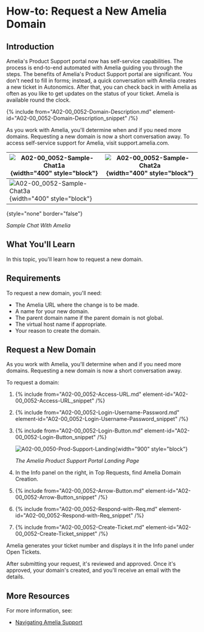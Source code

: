 # How-to: Request a New Amelia Domain

## Introduction

Amelia's Product Support portal now has self-service capabilities. The process is end-to-end automated with Amelia guiding you through the steps. The benefits of Amelia's Product Support portal are significant. You don't need to fill in forms; instead, a quick conversation with Amelia creates a new ticket in Autonomics. After that, you can check back in with Amelia as often as you like to get updates on the status of your ticket. Amelia is available round the clock.

{% include from="A02-00_0052-Domain-Description.md" element-id="A02-00_0052-Domain-Description_snippet" /%}

As you work with Amelia, you'll determine when and if you need more domains. Requesting a new domain is now a short conversation away. To access self-service support for Amelia, visit support.amelia.com.

| ![A02-00_0052-Sample-Chat1a](A02-00_0052-Sample-Chat1a.png){width="400" style="block"} | ![A02-00_0052-Sample-Chat2a](A02-00_0052-Sample-Chat2a.png){width="400" style="block"} |
|----------------------------------------------------------------------------------------|----------------------------------------------------------------------------------------|
| ![A02-00_0052-Sample-Chat3a](A02-00_0052-Sample-Chat3a.png){width="400" style="block"} |                                                                                        |
{style="none" border="false"}

*Sample Chat With Amelia*

## What You'll Learn

In this topic, you'll learn how to request a new domain.

## Requirements

To request a new domain, you'll need:

* The Amelia URL where the change is to be made.
* A name for your new domain.
* The parent domain name if the parent domain is not global.
* The virtual host name if appropriate.
* Your reason to create the domain.

## Request a New Domain

As you work with Amelia, you'll determine when and if you need more domains. Requesting a new domain is now a short conversation away.

To request a domain:

1. {% include from="A02-00_0052-Access-URL.md" element-id="A02-00_0052-Access-URL_snippet" /%}
2. {% include from="A02-00_0052-Login-Username-Password.md" element-id="A02-00_0052-Login-Username-Password_snippet" /%}
3. {% include from="A02-00_0052-Login-Button.md" element-id="A02-00_0052-Login-Button_snippet" /%}

   ![A02-00_0050-Prod-Support-Landing](A02-00_0050-Prod-Support-Landing.png){width="900" style="block"}

   *The Amelia Product Support Portal Landing Page*

5. In the Info panel on the right, in Top Requests, find Amelia Domain Creation.

5. {% include from="A02-00_0052-Arrow-Button.md" element-id="A02-00_0052-Arrow-Button_snippet" /%}
6. {% include from="A02-00_0052-Respond-with-Req.md" element-id="A02-00_0052-Respond-with-Req_snippet" /%}
7. {% include from="A02-00_0052-Create-Ticket.md" element-id="A02-00_0052-Create-Ticket_snippet" /%}

Amelia generates your ticket number and displays it in the Info panel under Open Tickets.

After submitting your request, it's reviewed and approved. Once it's approved, your domain's created, and you'll receive an email with the details.

## More Resources

For more information, see:

* [Navigating Amelia Support](A02-00_0050-Nav-Amelia-Support.md)
